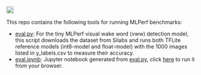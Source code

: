 <a href="https://colab.research.google.com/github/OpenMachine-ai/mlperf-tools/blob/main/eval.ipynb">
<img src="https://colab.research.google.com/assets/colab-badge.svg" alt="Colab" height="20"> </a>

This repo contains the following tools for running MLPerf benchmarks:
- [eval.py](eval.py): For the tiny MLPerf visual wake word (vww) detection model,
  this script downloads the dataset from Silabs and runs both TFLite reference
  models (int8-model and float-model) with the 1000 images listed in y_labels.csv
  to measure their accuracy.
- [eval.ipynb](eval.ipynb): Jupyter notebook generated from [eval.py](eval.py),
  click [here](https://colab.research.google.com/github/OpenMachine-ai/mlperf-tools/blob/main/eval.ipynb)
  to run it from your browser.
